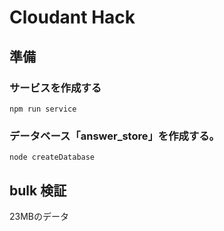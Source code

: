 # Cloudant Hack

## 準備

### サービスを作成する

```
npm run service
```

### データベース「answer_store」を作成する。

```
node createDatabase
```

## bulk 検証
23MBのデータ